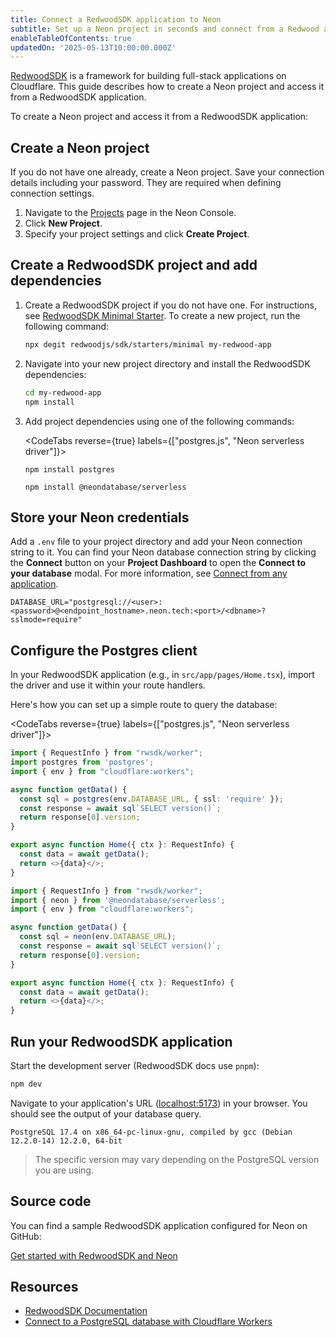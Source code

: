 ```yaml
---
title: Connect a RedwoodSDK application to Neon
subtitle: Set up a Neon project in seconds and connect from a Redwood application
enableTableOfContents: true
updatedOn: '2025-05-13T10:00:00.000Z'
---
```


[RedwoodSDK](https://rwsdk.com/) is a framework for building full-stack applications on Cloudflare. This guide describes how to create a Neon project and access it from a RedwoodSDK application.

To create a Neon project and access it from a RedwoodSDK application:

<Steps>

## Create a Neon project

If you do not have one already, create a Neon project. Save your connection details including your password. They are required when defining connection settings.

1. Navigate to the [Projects](https://console.neon.tech/app/projects) page in the Neon Console.
2. Click **New Project**.
3. Specify your project settings and click **Create Project**.

## Create a RedwoodSDK project and add dependencies

1.  Create a RedwoodSDK project if you do not have one. For instructions, see [RedwoodSDK Minimal Starter](https://github.com/redwoodjs/sdk/tree/main/starters/minimal). To create a new project, run the following command:
    ```bash
    npx degit redwoodjs/sdk/starters/minimal my-redwood-app
    ```

2.  Navigate into your new project directory and install the RedwoodSDK dependencies:
    ```bash
    cd my-redwood-app
    npm install
    ```

4. Add project dependencies using one of the following commands:

   <CodeTabs reverse={true} labels={["postgres.js", "Neon serverless driver"]}>

   ```shell
   npm install postgres
   ```

   ```shell
   npm install @neondatabase/serverless
   ```

   </CodeTabs>

## Store your Neon credentials

Add a `.env` file to your project directory and add your Neon connection string to it. You can find your Neon database connection string by clicking the **Connect** button on your **Project Dashboard** to open the **Connect to your database** modal. For more information, see [Connect from any application](/docs/connect/connect-from-any-app).

```shell shouldWrap
DATABASE_URL="postgresql://<user>:<password>@<endpoint_hostname>.neon.tech:<port>/<dbname>?sslmode=require"
```

## Configure the Postgres client

In your RedwoodSDK application (e.g., in `src/app/pages/Home.tsx`), import the driver and use it within your route handlers.

Here's how you can set up a simple route to query the database:

<CodeTabs reverse={true} labels={["postgres.js", "Neon serverless driver"]}>

```typescript
import { RequestInfo } from "rwsdk/worker";
import postgres from 'postgres';
import { env } from "cloudflare:workers";

async function getData() {
  const sql = postgres(env.DATABASE_URL, { ssl: 'require' });
  const response = await sql`SELECT version()`;
  return response[0].version;
}

export async function Home({ ctx }: RequestInfo) {
  const data = await getData();
  return <>{data}</>;
}
```

```typescript
import { RequestInfo } from "rwsdk/worker";
import { neon } from '@neondatabase/serverless';
import { env } from "cloudflare:workers";

async function getData() {
  const sql = neon(env.DATABASE_URL);
  const response = await sql`SELECT version()`;
  return response[0].version;
}

export async function Home({ ctx }: RequestInfo) {
  const data = await getData();
  return <>{data}</>;
}
```

</CodeTabs>


## Run your RedwoodSDK application

Start the development server (RedwoodSDK docs use `pnpm`):
```bash
npm dev
```

Navigate to your application's URL ([localhost:5173](http://localhost:5173)) in your browser. You should see the output of your database query.

```text
PostgreSQL 17.4 on x86_64-pc-linux-gnu, compiled by gcc (Debian 12.2.0-14) 12.2.0, 64-bit
```
> The specific version may vary depending on the PostgreSQL version you are using.

</Steps>

## Source code

You can find a sample RedwoodSDK application configured for Neon on GitHub:

<DetailIconCards>

<a href="https://github.com/neondatabase/examples/tree/main/with-redwoodsdk" description="Get started with RedwoodSDK and Neon" icon="github">Get started with RedwoodSDK and Neon</a>

</DetailIconCards>

## Resources

- [RedwoodSDK Documentation](https://docs.rwsdk.com/)
- [Connect to a PostgreSQL database with Cloudflare Workers](https://developers.cloudflare.com/workers/tutorials/postgres/)

<NeedHelp/>
